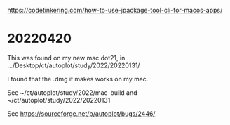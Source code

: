 https://codetinkering.com/how-to-use-jpackage-tool-cli-for-macos-apps/

# 20220420
This was found on my new mac dot21, in .../Desktop/ct/autoplot/study/2022/20220131/

I found that the .dmg it makes works on my mac.

See ~/ct/autoplot/study/2022/mac-build and ~/ct/autoplot/study/2022/20220131

See https://sourceforge.net/p/autoplot/bugs/2446/

